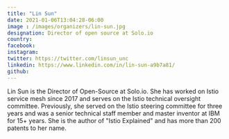 ```yaml
---
title: "Lin Sun"
date: 2021-01-06T13:04:28-06:00
image : /images/organizers/lin-sun.jpg
designation: Director of open source at Solo.io
country: 
facebook: 
instagram: 
twitter: https://twitter.com/linsun_unc
linkedin: https://www.linkedin.com/in/lin-sun-a9b7a81/
github: 
---
```


Lin Sun is the Director of Open-Source at Solo.io. She has worked on Istio service mesh since 2017 and serves on the Istio technical oversight committee. Previously, she served on the Istio steering committee for three years and was a senior technical staff member and master inventor at IBM for 15+ years. She is the author of "Istio Explained" and has more than 200 patents to her name.
